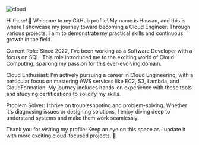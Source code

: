 ![cloud](https://github.com/user-attachments/assets/75d85062-d739-4d7c-a1b3-16183a36ce41)


Hi there! 👋
Welcome to my GitHub profile! My name is Hassan, and this is where I showcase my journey toward becoming a Cloud Engineer. 
Through various projects, I aim to demonstrate my practical skills and continuous growth in the field.

Current Role: 
Since 2022, I've been working as a Software Developer with a focus on SQL.
This role introduced me to the exciting world of Cloud Computing, sparking my passion for this ever-evolving domain.

Cloud Enthusiast:
I'm actively pursuing a career in Cloud Engineering, with a particular focus on mastering AWS services like EC2, S3, Lambda, and CloudFormation. 
My journey includes hands-on experience with these tools and studying certifications to solidify my skills.

Problem Solver: 
I thrive on troubleshooting and problem-solving. 
Whether it's diagnosing issues or designing solutions, I enjoy diving deep to understand systems and make them work seamlessly.

Thank you for visiting my profile! 
Keep an eye on this space as I update it with more exciting cloud-focused projects. 🚀

  
